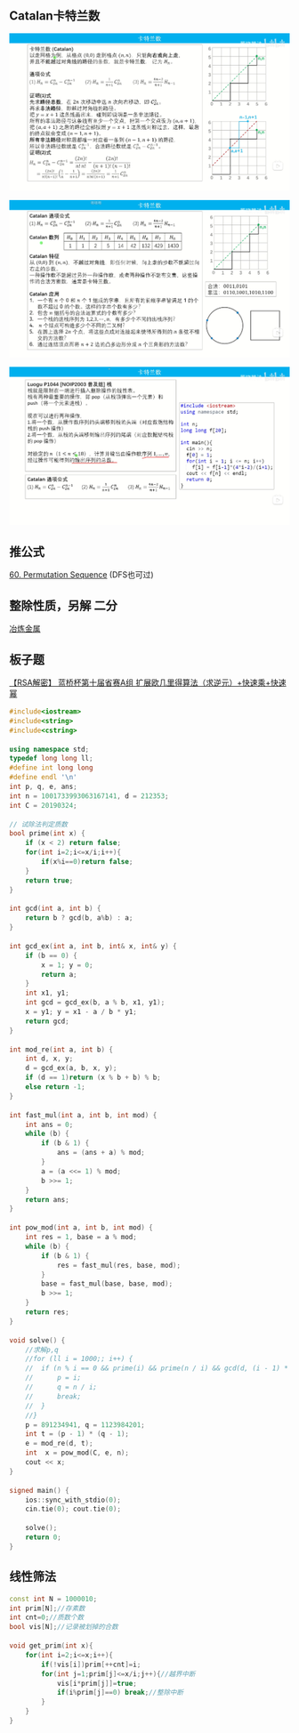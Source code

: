 ## Catalan卡特兰数

![alt text](assets/image-2.png)

![alt text](assets/image-3.png)

![alt text](assets/image-4.png)


## 推公式
[60. Permutation Sequence](https://leetcode.cn/problems/permutation-sequence/description/) (DFS也可过)


## 整除性质，另解 二分

[冶炼金属](https://www.dotcpp.com/oj/problem3150.html)



## 板子题

[【RSA解密】 蓝桥杯第十届省赛A组 扩展欧几里得算法（求逆元）+快速乘+快速幂](https://blog.csdn.net/Cyril_KI/article/details/107542867?spm=1001.2101.3001.6650.13&utm_medium=distribute.pc_relevant.none-task-blog-2%7Edefault%7ECTRLIST%7ERate-13-107542867-blog-115735262.235%5Ev43%5Epc_blog_bottom_relevance_base1&depth_1-utm_source=distribute.pc_relevant.none-task-blog-2%7Edefault%7ECTRLIST%7ERate-13-107542867-blog-115735262.235%5Ev43%5Epc_blog_bottom_relevance_base1&utm_relevant_index=15)

```cpp
#include<iostream>
#include<string>
#include<cstring>

using namespace std;
typedef long long ll;
#define int long long
#define endl '\n'
int p, q, e, ans;
int n = 1001733993063167141, d = 212353;
int C = 20190324;

// 试除法判定质数
bool prime(int x) {
    if (x < 2) return false;
    for(int i=2;i<=x/i;i++){
        if(x%i==0)return false;
    }
    return true;
}

int gcd(int a, int b) {
	return b ? gcd(b, a%b) : a;
}

int gcd_ex(int a, int b, int& x, int& y) {
	if (b == 0) {
		x = 1; y = 0;
		return a;
	}
	int x1, y1;
	int gcd = gcd_ex(b, a % b, x1, y1);
	x = y1; y = x1 - a / b * y1;
	return gcd;
}

int mod_re(int a, int b) {
	int d, x, y;
	d = gcd_ex(a, b, x, y);
	if (d == 1)return (x % b + b) % b;
	else return -1;
}

int fast_mul(int a, int b, int mod) {
	int ans = 0;
	while (b) {
		if (b & 1) {
			ans = (ans + a) % mod;
		}
		a = (a <<= 1) % mod;
		b >>= 1;
	}
	return ans;
}

int pow_mod(int a, int b, int mod) {
	int res = 1, base = a % mod;
	while (b) {
		if (b & 1) {
			res = fast_mul(res, base, mod);
		}
		base = fast_mul(base, base, mod);
		b >>= 1;
	}
	return res;
}

void solve() {
	//求解p,q 
	//for (ll i = 1000;; i++) {
	//	if (n % i == 0 && prime(i) && prime(n / i) && gcd(d, (i - 1) * (n / i - 1)) == 1) {
	//		p = i;
	//		q = n / i;
	//		break;
	//	}
	//}
	p = 891234941, q = 1123984201;
	int t = (p - 1) * (q - 1);
	e = mod_re(d, t);
	int  x = pow_mod(C, e, n);
	cout << x;
}

signed main() {
	ios::sync_with_stdio(0);
	cin.tie(0); cout.tie(0);

	solve();
	return 0;
}

```




## 线性筛法

```cpp
const int N = 1000010;
int prim[N];//存素数
int cnt=0;//质数个数
bool vis[N];//记录被划掉的合数

void get_prim(int x){
    for(int i=2;i<=x;i++){
        if(!vis[i])prim[++cnt]=i;
        for(int j=1;prim[j]<=x/i;j++){//越界中断
            vis[i*prim[j]]=true;
            if(i%prim[j]==0) break;//整除中断
        }
    }
}
```

